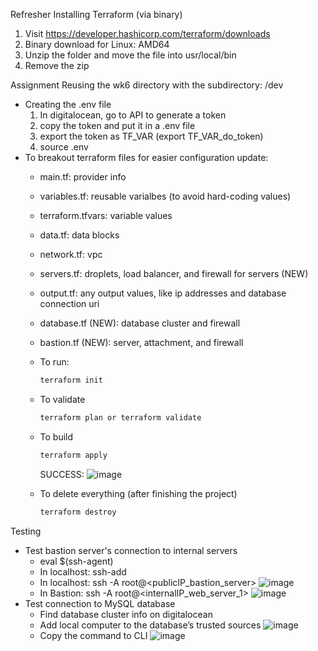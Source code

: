 Refresher
Installing Terraform (via binary)
1. Visit https://developer.hashicorp.com/terraform/downloads
2. Binary download for Linux: AMD64 
3. Unzip the folder and move the file into usr/local/bin
4. Remove the zip
  
Assignment
Reusing the wk6 directory with the subdirectory: /dev
- Creating the .env file
  1. In digitalocean, go to API to generate a token
  2. copy the token and put it in a .env file
  3. export the token as TF_VAR (export TF_VAR_do_token)
  4. source .env
- To breakout terraform files for easier configuration update: 
  - main.tf: provider info
  - variables.tf: reusable varialbes (to avoid hard-coding values)
  - terraform.tfvars: variable values
  - data.tf: data blocks
  - network.tf: vpc
  - servers.tf: droplets, load balancer, and firewall for servers (NEW)
  - output.tf: any output values, like ip addresses and database connection uri
  - database.tf (NEW): database cluster and firewall
  - bastion.tf (NEW): server, attachment, and firewall
   
  - To run: 
    ```bash
    terraform init
    ```
  - To validate
    ```bash
    terraform plan or terraform validate
    ``` 
  - To build
    ```bash
    terraform apply
    ``` 
    SUCCESS:
    ![image](https://user-images.githubusercontent.com/71790092/202872253-64b3d904-6521-43cb-a126-4bfb8128bc50.png)
  - To delete everything (after finishing the project)
    ```bash
    terraform destroy
    ``` 
Testing
- Test bastion server's connection to internal servers
  - eval $(ssh-agent)
  - In localhost: ssh-add <path to private key>
  - In localhost: ssh -A root@<publicIP_bastion_server>
  ![image](https://user-images.githubusercontent.com/71790092/202872342-b932c0d3-a9d0-4bb7-922c-f262d9bd5880.png)
  - In Bastion: ssh -A root@<internalIP_web_server_1>
  ![image](https://user-images.githubusercontent.com/71790092/202872363-eebf407d-b961-4837-97d7-24c36d9e9fb5.png)
- Test connection to MySQL database
  - Find database cluster info on digitalocean
  - Add local computer to the database’s trusted sources
  ![image](https://user-images.githubusercontent.com/71790092/202872374-39fb4c7a-4741-444a-b68c-958752764579.png)
  - Copy the command to CLI
  ![image](https://user-images.githubusercontent.com/71790092/202873303-2f4127dd-4aea-4094-ba13-444828a9264e.png)

  
  

